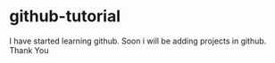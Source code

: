 # github-tutorial
I have started learning github.
Soon i will be adding projects in github.
Thank You
